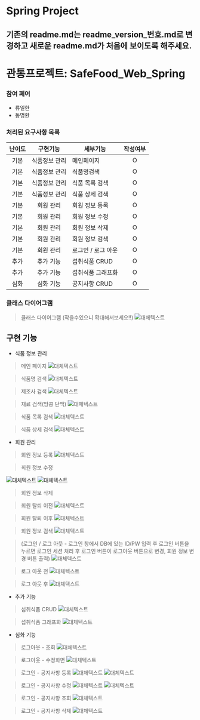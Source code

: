 # Spring Project
## 기존의 readme.md는 readme_version_번호.md로 변경하고 <strong>새로운 readme.md가 처음에 보이도록</strong> 해주세요.

# 관통프로젝트: SafeFood_Web_Spring
### 참여 페어
- 류일한
- 동명환

### 처리된 요구사항 목록
|난이도|구현기능|세부기능|작성여부|
|:---:|:---:|---|:---:|
|기본|식품정보 관리|메인페이지|O|
|기본|식품정보 관리|식품명검색|O|
|기본|식품정보 관리|식품 목록 검색|O|
|기본|식품정보 관리|식품 상세 검색|O|
|기본|회원 관리|회원 정보 등록|O|
|기본|회원 관리|회원 정보 수정|O|
|기본|회원 관리|회원 정보 삭제|O|
|기본|회원 관리|회원 정보 검색|O|
|기본|회원 관리|로그인 / 로그 아웃|O|
|추가|추가 기능|섭취식품 CRUD|O|
|추가|추가 기능|섭취식품 그래프화|O|
|심화|심화 기능|공지사항 CRUD|O|

### 클래스 다이어그램

> 클래스 다이어그램 (작을수있으니 확대해서보세요!!)
![대체텍스트](/res/classdg.png "마우스 대면 나와요")

## 구현 기능
- 식품 정보 관리 

> 메인 페이지
![대체텍스트](/res/mainpage.jpg "마우스 대면 나와요")

> 식품명 검색
![대체텍스트](/res/searchname.JPG "마우스 대면 나와요")

> 제조사 검색
![대체텍스트](/res/searchcompany.JPG "마우스 대면 나와요")

> 재료 검색(땅콩 단백)
![대체텍스트](/res/searchmaterial땅콩단백.JPG "마우스 대면 나와요")

> 식품 목록 검색
![대체텍스트](/res/식품검색.JPG "마우스 대면 나와요")

> 식품 상세 검색
![대체텍스트](/res/상세정보.JPG "마우스 대면 나와요")

- 회원 관리

> 회원 정보 등록
![대체텍스트](/res/memeberRegister.JPG "마우스 대면 나와요")

> 회원 정보 수정

![대체텍스트](/res/before.JPG "마우스 대면 나와요")
![대체텍스트](/res/after.JPG "마우스 대면 나와요")

> 회원 정보 삭제

> 회원 탈퇴 이전
![대체텍스트](/res/beforelist.JPG "마우스 대면 나와요")

> 회원 탈퇴 이후
![대체텍스트](/res/회원탈퇴후list.JPG "마우스 대면 나와요")

> 회원 정보 검색
![대체텍스트](/res/list.JPG "마우스 대면 나와요")

> (로그인 / 로그 아웃 - 로그인 창에서 DB에 있는 ID/PW 입력 후 로그인 버튼을 누르면 로그인 세션 처리 후 로그인 버튼이 로그아웃 버튼으로 변경, 회원 정보 변경 버튼 출력) 
![대체텍스트](/res/login.JPG "마우스 대면 나와요")

> 로그 아웃 전
![대체텍스트](/res/logoutbefore.JPG "마우스 대면 나와요")

> 로그 아웃 후
![대체텍스트](/res/afterlogout.JPG "마우스 대면 나와요")

- 추가 기능

> 섭취식품 CRUD
![대체텍스트](/res/회원별섭취정보.JPG "마우스 대면 나와요")

> 섭취식품 그래프화
![대체텍스트](/res/회원별섭취영양정보.JPG "마우스 대면 나와요")

- 심화 기능

> 로그아웃 - 조회
![대체텍스트](/res/로그아웃상태조회.JPG "마우스 대면 나와요")

> 로그아웃 - 수정화면
![대체텍스트](/res/로그아웃상태수정화면.JPG "마우스 대면 나와요")

> 로그인 - 공지사항 등록
![대체텍스트](/res/공지사항등록.JPG "마우스 대면 나와요")
![대체텍스트](/res/공지사항등록후.JPG "마우스 대면 나와요")

> 로그인 - 공지사항 수정
![대체텍스트](/res/로그인후수정화면.JPG "마우스 대면 나와요")
![대체텍스트](/res/게시판수정후화면.JPG "마우스 대면 나와요")

> 로그인 - 공지사항 조회
![대체텍스트](/res/로그인후게시판조회.JPG "마우스 대면 나와요")

> 로그인 - 공지사항 삭제
![대체텍스트](/res/삭제후화면.JPG "마우스 대면 나와요")
